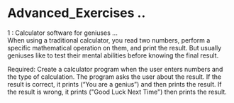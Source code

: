 # Advanced_Exercises ..

1 : Calculator software for geniuses ...  
When using a traditional calculator, you read two numbers, perform a specific mathematical operation on them, and print the result. But usually geniuses like to test their mental abilities before knowing the final result.  

Required: Create a calculator program when the user enters numbers and the type of calculation. The program asks the user about the result. If the result is correct, it prints (“You are a genius”) and then prints the result. If the result is wrong, it prints ("Good Luck Next Time") then prints the result.